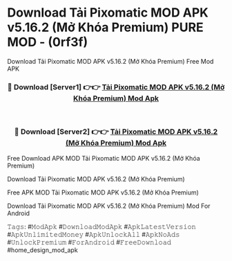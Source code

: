 # Download Tải Pixomatic MOD APK v5.16.2 (Mở Khóa Premium) PURE MOD - (0rf3f)
Download Tải Pixomatic MOD APK v5.16.2 (Mở Khóa Premium) Free Mod APK

<div align="center">
<h3>🔴 Download [Server1] 👉👉 <a href="https://apk-comot.site?title=Tải_Pixomatic_MOD_APK_v5.16.2_(Mở_Khóa_Premium)">Tải Pixomatic MOD APK v5.16.2 (Mở Khóa Premium) Mod Apk</a></h3><br>

<h3>🔴 Download [Server2] 👉👉 <a href="https://apk-comot.site?title=Tải_Pixomatic_MOD_APK_v5.16.2_(Mở_Khóa_Premium)">Tải Pixomatic MOD APK v5.16.2 (Mở Khóa Premium) Mod Apk</a></h3>
</div>


Free Download APK MOD Tải Pixomatic MOD APK v5.16.2 (Mở Khóa Premium)

Download Tải Pixomatic MOD APK v5.16.2 (Mở Khóa Premium) 

Free APK MOD Tải Pixomatic MOD APK v5.16.2 (Mở Khóa Premium) 

Download Tải Pixomatic MOD APK v5.16.2 (Mở Khóa Premium) Mod For Android

𝚃𝚊𝚐𝚜: #𝙼𝚘𝚍𝙰𝚙𝚔 #𝙳𝚘𝚠𝚗𝚕𝚘𝚊𝚍𝙼𝚘𝚍𝙰𝚙𝚔 #𝙰𝚙𝚔𝙻𝚊𝚝𝚎𝚜𝚝𝚅𝚎𝚛𝚜𝚒𝚘𝚗 #𝙰𝚙𝚔𝚄𝚗𝚕𝚒𝚖𝚒𝚝𝚎𝚍𝙼𝚘𝚗𝚎𝚢 #𝙰𝚙𝚔𝚄𝚗𝚕𝚘𝚌𝚔𝙰𝚕𝚕 #𝙰𝚙𝚔𝙽𝚘𝙰𝚍𝚜 #𝚄𝚗𝚕𝚘𝚌𝚔𝙿𝚛𝚎𝚖𝚒𝚞𝚖 #𝙵𝚘𝚛𝙰𝚗𝚍𝚛𝚘𝚒𝚍 #𝙵𝚛𝚎𝚎𝙳𝚘𝚠𝚗𝚕𝚘𝚊𝚍 #home_design_mod_apk